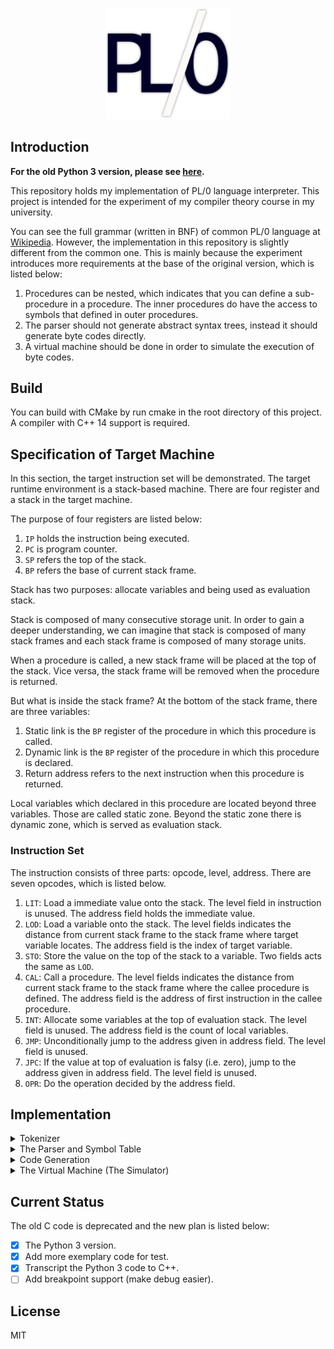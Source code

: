 <p align="center"><img src="https://raw.githubusercontent.com/chengluyu/PL0/master/pl0.png" width=200></p>

## Introduction

**For the old Python 3 version, please see [here](https://github.com/chengluyu/PL0/tree/python3).**

This repository holds my implementation of PL/0 language interpreter. This project is intended for the experiment of my compiler theory course in my university.

You can see the full grammar (written in BNF) of common PL/0 language at [Wikipedia](https://en.wikipedia.org/wiki/PL/0). However, the implementation in this repository is slightly different from the common one. This is mainly because the experiment introduces more requirements at the base of the original version, which is listed below:

1. Procedures can be nested, which indicates that you can define a sub-procedure in a procedure. The inner procedures do have the access to symbols that defined in outer procedures.
2. The parser should not generate abstract syntax trees, instead it should generate byte codes directly. 
3. A virtual machine should be done in order to simulate the execution of byte codes.

## Build

You can build with CMake by run cmake in the root directory of this project. A compiler with C++ 14 support is required.

## Specification of Target Machine

In this section, the target instruction set will be demonstrated. The target runtime environment is a stack-based machine. There are four register and a stack in the target machine.

The purpose of four registers are listed below:

1. `IP` holds the instruction being executed.
2. `PC` is program counter.
3. `SP` refers the top of the stack.
4. `BP` refers the base of current stack frame.

Stack has two purposes: allocate variables and being used as evaluation stack.

Stack is composed of many consecutive storage unit. In order to gain a deeper understanding, we can imagine that stack is composed of many stack frames and each stack frame is composed of many storage units.

When a procedure is called, a new stack frame will be placed at the top of the stack. Vice versa, the stack frame will be removed when the procedure is returned.

But what is inside the stack frame? At the bottom of the stack frame, there are three variables: 

1. Static link is the `BP` register of the procedure in which this procedure is called.
2. Dynamic link is the `BP` register of the procedure in which this procedure is declared.
3. Return address refers to the next instruction when this procedure is returned.

Local variables which declared in this procedure are located beyond three variables. Those are called static zone. Beyond the static zone there is dynamic zone, which is served as evaluation stack.

### Instruction Set

The instruction consists of three parts: opcode, level, address. There are seven opcodes, which is listed below.

1. `LIT`: Load a immediate value onto the stack. The level field in instruction is unused. The address field holds the immediate value.
2. `LOD`: Load a variable onto the stack. The level fields indicates the distance from current stack frame to the stack frame where target variable locates. The address field is the index of target variable.
3. `STO`: Store the value on the top of the stack to a variable. Two fields acts the same as `LOD`.
4. `CAL`: Call a procedure. The level fields indicates the distance from current stack frame to the stack frame where the callee procedure is defined. The address field is the address of first instruction in the callee procedure.
5. `INT`: Allocate some variables at the top of evaluation stack. The level field is unused. The address field is the count of local variables.
6. `JMP`: Unconditionally jump to the address given in address field. The level field is unused.
7. `JPC`: If the value at top of evaluation is falsy (i.e. zero), jump to the address given in address field. The level field is unused.
8. `OPR`: Do the operation decided by the address field.

## Implementation

<details><summary>Tokenizer</summary><br>
The tokenizer are written from scratch. Tokens are represented by a pair.
</details>

<details><summary>The Parser and Symbol Table</summary><br>
This implementation uses a LL(1) parser. Uses a nested symbol table to maintain symbols.
</details>

<details><summary>Code Generation</summary><br>
Since the parser is required to generate byte codes directly. A helper class `Assembler` is introduced, by which the parser can generate instructions and refill instructions easily.
</details>

<details><summary>The Virtual Machine (The Simulator)</summary><br>
The simulator does not adopt a single-stack design. Instead, the runtime stack is composed of many discrete stack frame.
</details>

## Current Status

The old C code is deprecated and the new plan is listed below:

- [x] The Python 3 version.
- [x] Add more exemplary code for test.
- [x] Transcript the Python 3 code to C++.
- [ ] Add breakpoint support (make debug easier).

## License 

MIT
